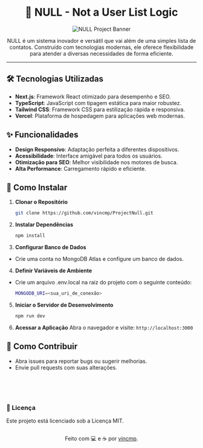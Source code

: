 <h1 align="center">📒 NULL - Not a User List Logic</h1>

<p align="center">
  <img src="https://socialify.git.ci/vincmp/ProjectNull/image?language=1&name=1&owner=1&pattern=Plus&theme=Auto" alt="NULL Project Banner" />
</p>

<p align="center">NULL é um sistema inovador e versátil que vai além de uma simples lista de contatos. Construído com tecnologias modernas, ele oferece flexibilidade para atender a diversas necessidades de forma eficiente.</p>

---

## 🛠️ Tecnologias Utilizadas

- **Next.js**: Framework React otimizado para desempenho e SEO.
- **TypeScript**: JavaScript com tipagem estática para maior robustez.
- **Tailwind CSS**: Framework CSS para estilização rápida e responsiva.
- **Vercel**: Plataforma de hospedagem para aplicações web modernas.

## ✨ Funcionalidades

- **Design Responsivo**: Adaptação perfeita a diferentes dispositivos.
- **Acessibilidade**: Interface amigável para todos os usuários.
- **Otimização para SEO**: Melhor visibilidade nos motores de busca.
- **Alta Performance**: Carregamento rápido e eficiente.

## 🚀 Como Instalar

1. **Clonar o Repositório**

   ```bash
   git clone https://github.com/vincmp/ProjectNull.git
   ```

2. **Instalar Dependências**

   ```bash
   npm install
   ```

3. **Configurar Banco de Dados**

- Crie uma conta no MongoDB Atlas e configure um banco de dados.

4. **Definir Variáveis de Ambiente**

- Crie um arquivo .env.local na raiz do projeto com o seguinte conteúdo:
  ```bash
  MONGODB_URI=<sua_uri_de_conexão>
  ```

5. **Iniciar o Servidor de Desenvolvimento**

   ```bash
   npm run dev
   ```

6. **Acessar a Aplicação**
   Abra o navegador e visite:
   `http://localhost:3000`

## 🤝 Como Contribuir

- Abra issues para reportar bugs ou sugerir melhorias.
- Envie pull requests com suas alterações.

<br><br><br>

### 📜 Licença

Este projeto está licenciado sob a Licença MIT.

##

<p align="center">Feito com 💻 e ☕ por <a href="https://www.vincmp.dev/">vincmp</a>.</p>
